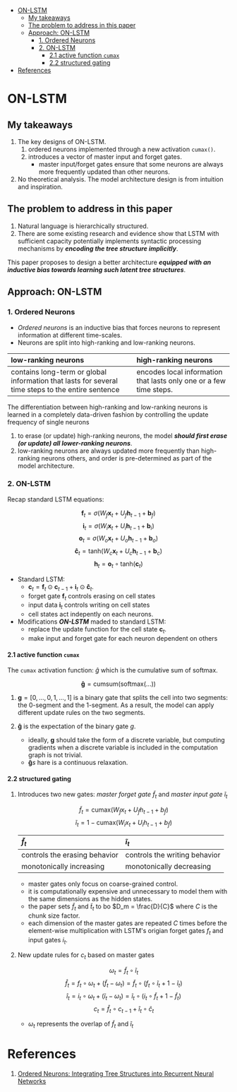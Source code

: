<!-- TOC depthFrom:1 depthTo:6 withLinks:1 updateOnSave:1 orderedList:0 -->

- [ON-LSTM](#on-lstm)
	- [My takeaways](#my-takeaways)
	- [The problem to address in this paper](#the-problem-to-address-in-this-paper)
	- [Approach: ON-LSTM](#approach-on-lstm)
		- [1. Ordered Neurons](#1-ordered-neurons)
		- [2. ON-LSTM](#2-on-lstm)
			- [2.1 active function `cumax`](#21-active-function-cumax)
			- [2.2 structured gating](#22-structured-gating)
- [References](#references)

<!-- /TOC -->

# ON-LSTM

## My takeaways

1. The key designs of ON-LSTM.
    1. ordered neurons implemented through a new activation `cumax()`.
    1. introduces a vector of master input and forget gates.
        - master input/forget gates ensure that some neurons are always more frequently updated than other neurons.
1. No theoretical analysis. The model architecture design is from intuition and inspiration.

## The problem to address in this paper

1. Natural language is hierarchically structured.
1. There are some existing research and evidence show that LSTM with sufficient capacity potentially implements syntactic processing mechanisms by _**encoding the tree structure implicitly**_.

This paper proposes to design a better architecture _**equipped with an inductive bias towards learning such latent tree structures**_.

## Approach: ON-LSTM

### 1. Ordered Neurons

- _Ordered neurons_ is an inductive bias that forces neurons to represent information at different time-scales.
- Neurons are split into high-ranking and low-ranking neurons.

|low-ranking neurons|high-ranking neurons|
|:--|:--|
|contains long-term or global information that lasts for several time steps to the entire sentence|encodes local information that lasts only one or a few time steps.

The differentiation between high-ranking and low-ranking neurons is learned in a completely data-driven fashion by controlling the update frequency of single neurons
1. to erase (or update) high-ranking neurons, the model _**should first erase (or update) all lower-ranking neurons**_.
1. low-ranking neurons are always updated more frequently than high-ranking neurons others, and order is pre-determined as part of the model architecture.

### 2. ON-LSTM

Recap standard LSTM equations:

$$\mathbf{f}_t = \sigma (W_f\mathbf{x}_t + U_f\mathbf{h}_{t-1} + \mathbf{b}_f) \tag{1}$$
$$\mathbf{i}_t = \sigma (W_i\mathbf{x}_t + U_i\mathbf{h}_{t-1} + \mathbf{b}_i) \tag{2}$$
$$\mathbf{o}_t = \sigma (W_o\mathbf{x}_t + U_o\mathbf{h}_{t-1} + \mathbf{b}_o) \tag{3}$$
$$\mathbf{\hat{c}}_t = \text{tanh}(W_c\mathbf{x}_t + U_c\mathbf{h}_{t-1} + \mathbf{b}_c) \tag{4}$$
$$\mathbf{h}_t = \mathbf{o}_t \circ \text{tanh}(\mathbf{c}_t) \tag{5}$$

- Standard LSTM:
    - $\mathbf{c}_t = \mathbf{f}_t \odot \mathbf{c}_{t-1} + \mathbf{i}_t \odot \mathbf{\hat{c}}_t$.
    - forget gate $\mathbf{f}_t$ controls erasing on cell states
    - input data $\mathbf{i}_t$ controls writing on cell states
    - cell states act indepently on each neurons.
- Modifications _**ON-LSTM**_ maded to standard LSTM:
    - replace the update function for the cell state $\mathbf{c}_t$.
    - make input and forget gate for each neuron dependent on others

#### 2.1 active function `cumax`

The `cumax` activation function: $\hat{g}$ which is the cumulative sum of softmax.

$$\mathbf{\hat{g}} = \text{cumsum(softmax(...))}$$

1. $\mathbf{g} = [0,...,0,1,..., 1]$ is a binary gate that splits the cell into two segments: the 0-segment and the 1-segment. As a result, the model can apply different update rules on the two segments.
1. $\mathbf{\hat{g}}$ is the expectation of the binary gate $g$.

    - ideally, $\mathbf{g}$ should take the form of a discrete variable, but computing gradients when a discrete variable is included in the computation graph is not trivial.
    - $\mathbf{\hat{g}}s$ hare is a continuous relaxation.

#### 2.2 structured gating

1. Introduces two new gates: _master forget gate_ $\tilde{f}_t$ and _master input gate_ $\tilde{i}_t$

    $$\tilde{f}_t = \text{cumax}(W_{\tilde{f}}x_t + U_{\tilde{f}}h_{t-1} + b_{\tilde{f}}) \tag{6}$$
    $$\tilde{i}_t = 1-\text{cumax}(W_{\tilde{i}}x_t + U_{\tilde{i}}h_{t-1} + b_{\tilde{f}}) \tag{7}$$

    |$\tilde{f}_t$|$\tilde{i}_t$|
    |:--|:--|
    |controls the erasing behavior|controls the writing behavior|
    |monotonically increasing|monotonically decreasing|

    - master gates only focus on coarse-grained control.
    - it is computationally expensive and unnecessary to model them with the same dimensions as the hidden states.
    - the paper sets $\tilde{f}_t$ and $\tilde{t}_t$ to bo $D_m = \frac{D}{C}$ where $C$ is the chunk size factor.
    - each dimension of the master gates are repeated $C$ times before the element-wise multiplication with LSTM's origian forget gates $f_t$ and input gates $i_t$.

1. New update rules for $c_t$ based on master gates

    $$\omega_t = \tilde{f}_t\circ \tilde{i}_t \tag{8}$$
    $$\hat{f}_t = f_t \circ \omega_t + (\tilde{f}_t - \omega_t) = \tilde{f}_t \circ (f_t \circ \tilde{i}_t + 1 - \tilde{i}_t) \tag{9}$$
    $$\hat{i}_t = i_t \circ \omega_t + (\tilde{i}_t - \omega_t) = \tilde{i}_t \circ (i_t \circ \tilde{f}_t + 1 - \tilde{f}_t) \tag{10}$$
    $$c_t = \hat{f}_t \circ c_{t-1} + \hat{i}_t \circ \hat{c}_t \tag{11 }$$

    - $\omega_t$ represents the overlap of $\tilde{f}_t$ and $\tilde{i}_t$

# References

1. [Ordered Neurons: Integrating Tree Structures into Recurrent Neural Networks](https://openreview.net/forum?id=B1l6qiR5F7)
